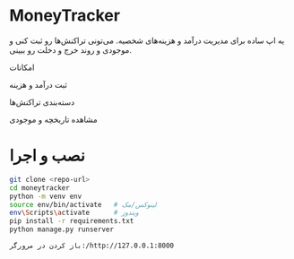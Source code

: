 # MoneyTracker
یه اپ ساده برای مدیریت درآمد و هزینه‌های شخصیه. می‌تونی تراکنش‌ها رو ثبت کنی و موجودی و روند خرج و دخلت رو ببینی.

امکانات

ثبت درآمد و هزینه

دسته‌بندی تراکنش‌ها

مشاهده تاریخچه و موجودی

# نصب و اجرا
```bash
git clone <repo-url>
cd moneytracker
python -m venv env
source env/bin/activate   # لینوکس/مک
env\Scripts\activate      # ویندوز
pip install -r requirements.txt
python manage.py runserver

باز کردن در مرورگر:/http://127.0.0.1:8000
